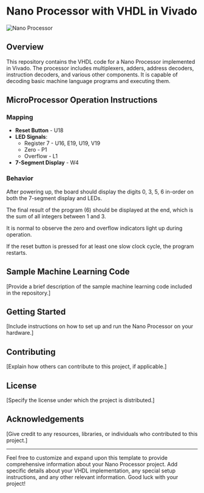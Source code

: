 # Nano Processor with VHDL in Vivado

![Nano Processor](Image.jpg)

## Overview

This repository contains the VHDL code for a Nano Processor implemented in Vivado. The processor includes multiplexers, adders, address decoders, instruction decoders, and various other components. It is capable of decoding basic machine language programs and executing them. 

## MicroProcessor Operation Instructions

### Mapping

- **Reset Button** - U18
- **LED Signals**:
  - Register 7 - U16, E19, U19, V19
  - Zero - P1
  - Overflow - L1
- **7-Segment Display** - W4

### Behavior

After powering up, the board should display the digits 0, 3, 5, 6 in-order on both the 7-segment display and LEDs.

The final result of the program (6) should be displayed at the end, which is the sum of all integers between 1 and 3.

It is normal to observe the zero and overflow indicators light up during operation.

If the reset button is pressed for at least one slow clock cycle, the program restarts.

## Sample Machine Learning Code

[Provide a brief description of the sample machine learning code included in the repository.]

## Getting Started

[Include instructions on how to set up and run the Nano Processor on your hardware.]

## Contributing

[Explain how others can contribute to this project, if applicable.]

## License

[Specify the license under which the project is distributed.]

## Acknowledgements

[Give credit to any resources, libraries, or individuals who contributed to this project.]

---

Feel free to customize and expand upon this template to provide comprehensive information about your Nano Processor project. Add specific details about your VHDL implementation, any special setup instructions, and any other relevant information. Good luck with your project!

